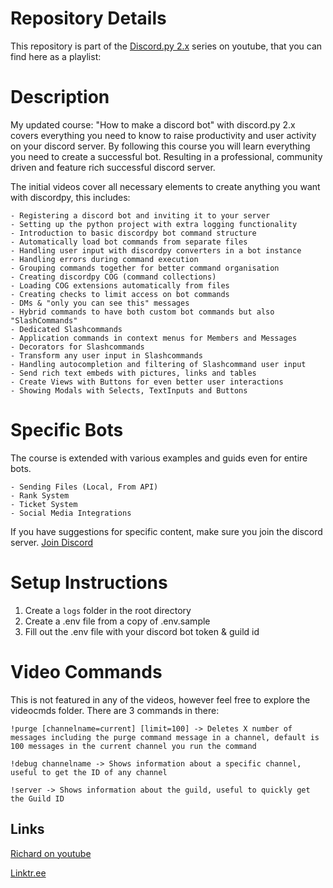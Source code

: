 # Repository Details

This repository is part of the [Discord.py 2.x](https://discordpy.readthedocs.io/en/stable/) series on youtube, that you can find here as a playlist:


# Description
My updated course: "How to make a discord bot" with discord.py 2.x covers everything you need to know to raise productivity and user activity on your discord server. By following this course you will learn everything you need to create a successful bot. Resulting in a professional, community driven and feature rich successful discord server.

The initial videos cover all necessary elements to create anything you want with discordpy, this includes:

	- Registering a discord bot and inviting it to your server
	- Setting up the python project with extra logging functionality
	- Introduction to basic discordpy bot command structure
	- Automatically load bot commands from separate files
	- Handling user input with discordpy converters in a bot instance
	- Handling errors during command execution
	- Grouping commands together for better command organisation
	- Creating discordpy COG (command collections)
	- Loading COG extensions automatically from files
	- Creating checks to limit access on bot commands
	- DMs & "only you can see this" messages
	- Hybrid commands to have both custom bot commands but also "SlashCommands"
	- Dedicated Slashcommands
	- Application commands in context menus for Members and Messages
	- Decorators for Slashcommands
	- Transform any user input in Slashcommands
	- Handling autocompletion and filtering of Slashcommand user input
	- Send rich text embeds with pictures, links and tables
	- Create Views with Buttons for even better user interactions
    - Showing Modals with Selects, TextInputs and Buttons

# Specific Bots

The course is extended with various examples and guids even for entire bots.

	- Sending Files (Local, From API)
	- Rank System
	- Ticket System
	- Social Media Integrations

If you have suggestions for specific content, make sure you join the discord server.
[Join Discord](https://discord.gg/6h3xTkrpQT)

# Setup Instructions
1. Create a ```logs``` folder in the root directory
2. Create a .env file from a copy of .env.sample
3. Fill out the .env file with your discord bot token & guild id

# Video Commands

This is not featured in any of the videos, however feel free to explore the videocmds folder. There are 3 commands in there:
```
!purge [channelname=current] [limit=100] -> Deletes X number of messages including the purge command message in a channel, default is 100 messages in the current channel you run the command

!debug channelname -> Shows information about a specific channel, useful to get the ID of any channel

!server -> Shows information about the guild, useful to quickly get the Guild ID
```


## Links

[Richard on youtube](http://www.youtube.com/subscription_center?add_user=UCIJe3dIHGq1lIAxCCwx8eyA)

[Linktr.ee](https://linktr.ee/richardschwabe)
